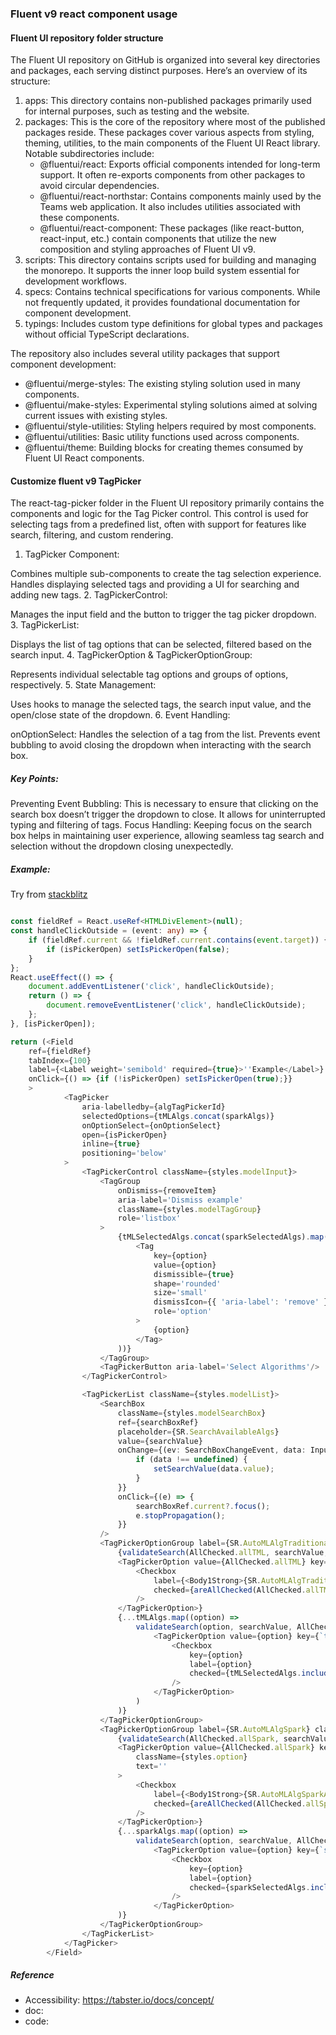 ### Fluent v9 react component usage
#### Fluent UI repository folder structure
The Fluent UI repository on GitHub is organized into several key directories and packages, each serving distinct purposes. Here’s an overview of its structure:

1. apps: This directory contains non-published packages primarily used for internal purposes, such as testing and the website.
2. packages: This is the core of the repository where most of the published packages reside. These packages cover various aspects from styling, theming, utilities, to the main components of the Fluent UI React library. Notable subdirectories include:
    - @fluentui/react: Exports official components intended for long-term support. It often re-exports components from other packages to avoid circular dependencies.
    - @fluentui/react-northstar: Contains components mainly used by the Teams web application. It also includes utilities associated with these components.
    - @fluentui/react-component: These packages (like react-button, react-input, etc.) contain components that utilize the new composition and styling approaches of Fluent UI v9.
3. scripts: This directory contains scripts used for building and managing the monorepo. It supports the inner loop build system essential for development workflows.
4. specs: Contains technical specifications for various components. While not frequently updated, it provides foundational documentation for component development.
5. typings: Includes custom type definitions for global types and packages without official TypeScript declarations.

The repository also includes several utility packages that support component development:

- @fluentui/merge-styles: The existing styling solution used in many components.
- @fluentui/make-styles: Experimental styling solutions aimed at solving current issues with existing styles.
- @fluentui/style-utilities: Styling helpers required by most components.
- @fluentui/utilities: Basic utility functions used across components.
- @fluentui/theme: Building blocks for creating themes consumed by Fluent UI React components.
#### Customize fluent v9 TagPicker
The react-tag-picker folder in the Fluent UI repository primarily contains the components and logic for the Tag Picker control. This control is used for selecting tags from a predefined list, often with support for features like search, filtering, and custom rendering.

1. TagPicker Component:

Combines multiple sub-components to create the tag selection experience.
Handles displaying selected tags and providing a UI for searching and adding new tags.
2. TagPickerControl:

Manages the input field and the button to trigger the tag picker dropdown.
3. TagPickerList:

Displays the list of tag options that can be selected, filtered based on the search input.
4. TagPickerOption & TagPickerOptionGroup:

Represents individual selectable tag options and groups of options, respectively.
5. State Management:

Uses hooks to manage the selected tags, the search input value, and the open/close state of the dropdown.
6. Event Handling:

onOptionSelect: Handles the selection of a tag from the list.
Prevents event bubbling to avoid closing the dropdown when interacting with the search box.
##### Key Points:
Preventing Event Bubbling: This is necessary to ensure that clicking on the search box doesn’t trigger the dropdown to close. It allows for uninterrupted typing and filtering of tags.
Focus Handling: Keeping focus on the search box helps in maintaining user experience, allowing seamless tag search and selection without the dropdown closing unexpectedly.

##### Example:
Try from [stackblitz](https://stackblitz.com/edit/noa3xd-vdwvat?file=src%2Fexample.tsx)
```typescript

const fieldRef = React.useRef<HTMLDivElement>(null);
const handleClickOutside = (event: any) => {
    if (fieldRef.current && !fieldRef.current.contains(event.target)) {
        if (isPickerOpen) setIsPickerOpen(false);
    }
};
React.useEffect(() => {
    document.addEventListener('click', handleClickOutside);
    return () => {
        document.removeEventListener('click', handleClickOutside);
    };
}, [isPickerOpen]);

return (<Field
    ref={fieldRef}
    tabIndex={100}
    label={<Label weight='semibold' required={true}>''Example</Label>}
    onClick={() => {if (!isPickerOpen) setIsPickerOpen(true);}}
    >
            <TagPicker
                aria-labelledby={algTagPickerId}
                selectedOptions={tMLAlgs.concat(sparkAlgs)}
                onOptionSelect={onOptionSelect}
                open={isPickerOpen}
                inline={true}
                positioning='below'
            >
                <TagPickerControl className={styles.modelInput}>
                    <TagGroup
                        onDismiss={removeItem}
                        aria-label='Dismiss example'
                        className={styles.modelTagGroup}
                        role='listbox'
                    >
                        {tMLSelectedAlgs.concat(sparkSelectedAlgs).map((option) => (
                            <Tag
                                key={option}
                                value={option}
                                dismissible={true}
                                shape='rounded'
                                size='small'
                                dismissIcon={{ 'aria-label': 'remove' }}
                                role='option'
                            >
                                {option}
                            </Tag>
                        ))}
                    </TagGroup>
                    <TagPickerButton aria-label='Select Algorithms'/>
                </TagPickerControl>

                <TagPickerList className={styles.modelList}>
                    <SearchBox
                        className={styles.modelSearchBox}
                        ref={searchBoxRef}
                        placeholder={SR.SearchAvailableAlgs}
                        value={searchValue}
                        onChange={(ev: SearchBoxChangeEvent, data: InputOnChangeData) => {
                            if (data !== undefined) {
                                setSearchValue(data.value);
                            }
                        }}
                        onClick={(e) => {
                            searchBoxRef.current?.focus();
                            e.stopPropagation();
                        }}
                    />
                    <TagPickerOptionGroup label={SR.AutoMLAlgTraditional} className={styles.options}>
                        {validateSearch(AllChecked.allTML, searchValue, AllChecked.allTML) &&
                        <TagPickerOption value={AllChecked.allTML} key={AllChecked.allTML} className={styles.option} text=''>
                            <Checkbox
                                label={<Body1Strong>{SR.AutoMLAlgTraditionalAll}</Body1Strong>}
                                checked={areAllChecked(AllChecked.allTML)}
                            />
                        </TagPickerOption>}
                        {...tMLAlgs.map((option) =>
                            validateSearch(option, searchValue, AllChecked.allTML) && (
                                <TagPickerOption value={option} key={`tml-${option}`} className={styles.option} text=''>
                                    <Checkbox
                                        key={option}
                                        label={option}
                                        checked={tMLSelectedAlgs.includes(option)}
                                    />
                                </TagPickerOption>
                            )
                        )}
                    </TagPickerOptionGroup>
                    <TagPickerOptionGroup label={SR.AutoMLAlgSpark} className={styles.options}>
                        {validateSearch(AllChecked.allSpark, searchValue, AllChecked.allSpark) &&
                        <TagPickerOption value={AllChecked.allSpark} key={AllChecked.allSpark}
                            className={styles.option}
                            text=''
                        >
                            <Checkbox
                                label={<Body1Strong>{SR.AutoMLAlgSparkAll}</Body1Strong>}
                                checked={areAllChecked(AllChecked.allSpark)}
                            />
                        </TagPickerOption>}
                        {...sparkAlgs.map((option) =>
                            validateSearch(option, searchValue, AllChecked.allSpark) &&
                                <TagPickerOption value={option} key={`spark-${option}`} className={styles.option} text=''>
                                    <Checkbox
                                        key={option}
                                        label={option}
                                        checked={sparkSelectedAlgs.includes(option)}
                                    />
                                </TagPickerOption>
                        )}
                    </TagPickerOptionGroup>
                </TagPickerList>
            </TagPicker>
        </Field>
```
##### Reference
* Accessibility: https://tabster.io/docs/concept/
* doc: 
* code:
